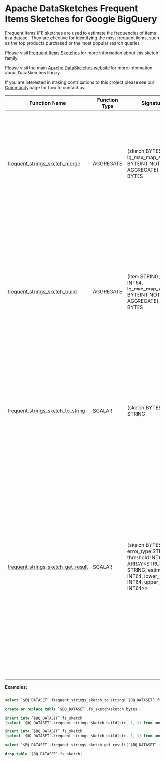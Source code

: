 <!--
    Licensed to the Apache Software Foundation (ASF) under one
    or more contributor license agreements.  See the NOTICE file
    distributed with this work for additional information
    regarding copyright ownership.  The ASF licenses this file
    to you under the Apache License, Version 2.0 (the
    "License"); you may not use this file except in compliance
    with the License.  You may obtain a copy of the License at

      http://www.apache.org/licenses/LICENSE-2.0

    Unless required by applicable law or agreed to in writing,
    software distributed under the License is distributed on an
    "AS IS" BASIS, WITHOUT WARRANTIES OR CONDITIONS OF ANY
    KIND, either express or implied.  See the License for the
    specific language governing permissions and limitations
    under the License.
-->

# Apache DataSketches Frequent Items Sketches for Google BigQuery

Frequent Items (FI) sketches are used to estimate the
frequencies of items in a dataset. They are effective for identifying the most
frequent items, such as the top products purchased or the most popular search
queries.

Please visit 
[Frequent Items Sketches](https://datasketches.apache.org/docs/Frequency/FrequencySketches.html) 
for more information about this sketch family.

Please visit the main 
[Apache DataSketches website](https://datasketches.apache.org) 
for more information about DataSketches library.

If you are interested in making contributions to this project please see our 
[Community](https://datasketches.apache.org/docs/Community/) 
page for how to contact us.

| Function Name | Function Type | Signature | Description |
|---|---|---|---|
| [frequent_strings_sketch_merge](../definitions/fi/frequent_strings_sketch_merge.sqlx) | AGGREGATE | (sketch BYTES, lg_max_map_size BYTEINT NOT AGGREGATE) -> BYTES | Merges sketches from the given column.\<br\>\<br\>Param sketch: the column of values.\<br\>Param lg\_max\_map\_size: the sketch accuracy/size parameter as an integer not less than 3.\<br\>Returns: a serialized Frequent Strings sketch as BYTES. |
| [frequent_strings_sketch_build](../definitions/fi/frequent_strings_sketch_build.sqlx) | AGGREGATE | (item STRING, weight INT64, lg_max_map_size BYTEINT NOT AGGREGATE) -> BYTES | Creates a sketch that represents frequencies of the given column.\<br\>\<br\>Param item: the column of STRING values.\<br\>Param weight: the amount by which the weight of the item should be increased.\<br\>Param lg\_max\_map\_size: the sketch accuracy/size parameter as a BYTEINT not less than 3.\<br\>Returns: a Frequent Strings Sketch, as bytes. |
| [frequent_strings_sketch_to_string](../definitions/fi/frequent_strings_sketch_to_string.sqlx) | SCALAR | (sketch BYTES) -> STRING | Returns a summary string that represents the state of the given sketch.\<br\>\<br\>Param sketch: the given sketch as sketch encoded bytes.\<br\>Returns: a string that represents the state of the given sketch. |
| [frequent_strings_sketch_get_result](../definitions/fi/frequent_strings_sketch_get_result.sqlx) | SCALAR | (sketch BYTES, error_type STRING, threshold INT64) -> ARRAY<STRUCT<item STRING, estimate INT64, lower_bound INT64, upper_bound INT64>> | Returns an array of rows that include frequent items, estimates, lower and upper bounds\<br\>given an error\_type and a threshold.\<br\>\<br\>Param sketch: the given sketch as sketch encoded bytes.\<br\>Param error\_type: determines whether no false positives or no false negatives are desired.\<br\>Param threshold: a threshold to include items in the result list.\<br\>If NULL, the maximum error of the sketch is used as a threshold.\<br\>Returns: an array of frequent items with frequency estimates, lower and upper bounds. |

**Examples:**

```sql

select `$BQ_DATASET`.frequent_strings_sketch_to_string(`$BQ_DATASET`.frequent_strings_sketch_build(str, 1, 5)) from unnest(["a", "b", "c"]) as str;

create or replace table `$BQ_DATASET`.fs_sketch(sketch bytes);

insert into `$BQ_DATASET`.fs_sketch
(select `$BQ_DATASET`.frequent_strings_sketch_build(str, 1, 5) from unnest(["a", "b", "c", "d"]) as str);

insert into `$BQ_DATASET`.fs_sketch
(select `$BQ_DATASET`.frequent_strings_sketch_build(str, 1, 5) from unnest(["a", "a", "c"]) as str);

select `$BQ_DATASET`.frequent_strings_sketch_get_result(`$BQ_DATASET`.frequent_strings_sketch_merge(sketch, 5), "NO_FALSE_NEGATIVES", null) from `$BQ_DATASET`.fs_sketch;

drop table `$BQ_DATASET`.fs_sketch;
```
